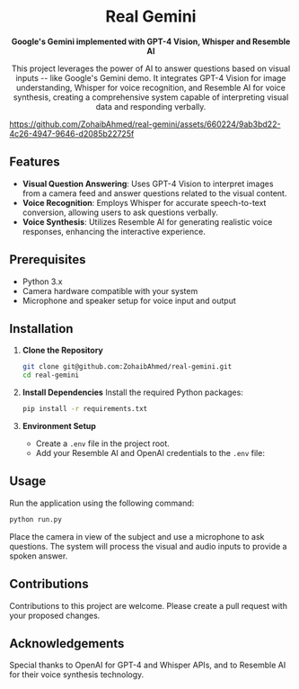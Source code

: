 <h1 align="center">Real Gemini</h1>

<p align="center">
  <strong>Google's Gemini implemented with GPT-4 Vision, Whisper and Resemble AI</strong>
</p>
<p align="center">
  This project leverages the power of AI to answer questions based on visual inputs -- like Google's Gemini demo. It integrates GPT-4 Vision for image understanding, Whisper for voice recognition, and Resemble AI for voice synthesis, creating a comprehensive system capable of interpreting visual data and responding verbally.
</p>


https://github.com/ZohaibAhmed/real-gemini/assets/660224/9ab3bd22-4c26-4947-9646-d2085b22725f



## Features
- **Visual Question Answering**: Uses GPT-4 Vision to interpret images from a camera feed and answer questions related to the visual content.
- **Voice Recognition**: Employs Whisper for accurate speech-to-text conversion, allowing users to ask questions verbally.
- **Voice Synthesis**: Utilizes Resemble AI for generating realistic voice responses, enhancing the interactive experience.

## Prerequisites
- Python 3.x
- Camera hardware compatible with your system
- Microphone and speaker setup for voice input and output

## Installation
1. **Clone the Repository**
   ```bash
   git clone git@github.com:ZohaibAhmed/real-gemini.git
   cd real-gemini
   ```

2. **Install Dependencies**
   Install the required Python packages:
   ```bash
   pip install -r requirements.txt
   ```

3. **Environment Setup**
   - Create a `.env` file in the project root.
   - Add your Resemble AI and OpenAI credentials to the `.env` file:


## Usage
Run the application using the following command:
```bash
python run.py
```
Place the camera in view of the subject and use a microphone to ask questions. The system will process the visual and audio inputs to provide a spoken answer.

## Contributions
Contributions to this project are welcome. Please create a pull request with your proposed changes.

## Acknowledgements
Special thanks to OpenAI for GPT-4 and Whisper APIs, and to Resemble AI for their voice synthesis technology.

